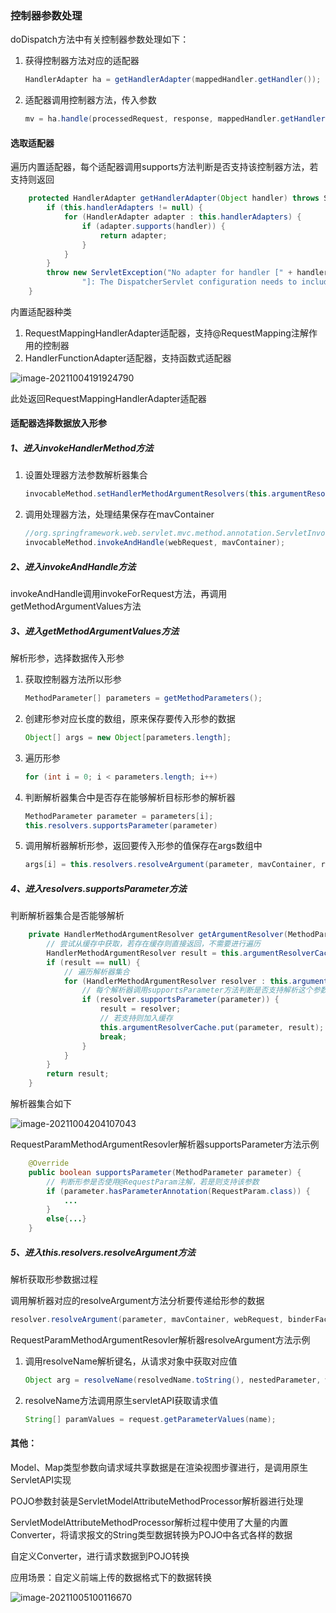 ### 控制器参数处理

doDispatch方法中有关控制器参数处理如下：

1. 获得控制器方法对应的适配器

   ```java
   HandlerAdapter ha = getHandlerAdapter(mappedHandler.getHandler());
   ```

2. 适配器调用控制器方法，传入参数

   ```java
   mv = ha.handle(processedRequest, response, mappedHandler.getHandler());
   ```

#### 选取适配器

遍历内置适配器，每个适配器调用supports方法判断是否支持该控制器方法，若支持则返回

```java
	protected HandlerAdapter getHandlerAdapter(Object handler) throws ServletException {
		if (this.handlerAdapters != null) {
			for (HandlerAdapter adapter : this.handlerAdapters) {
				if (adapter.supports(handler)) {
					return adapter;
				}
			}
		}
		throw new ServletException("No adapter for handler [" + handler +
				"]: The DispatcherServlet configuration needs to include a HandlerAdapter that supports this handler");
	}
```

内置适配器种类

1. RequestMappingHandlerAdapter适配器，支持@RequestMapping注解作用的控制器
2. HandlerFunctionAdapter适配器，支持函数式适配器

![image-20211004191924790](image/image-20211004191924790.png)

此处返回RequestMappingHandlerAdapter适配器



#### 适配器选择数据放入形参

##### 1、进入invokeHandlerMethod方法

1. 设置处理器方法参数解析器集合

   ```java
   invocableMethod.setHandlerMethodArgumentResolvers(this.argumentResolvers);
   ```

2. 调用处理器方法，处理结果保存在mavContainer

   ```java
   //org.springframework.web.servlet.mvc.method.annotation.ServletInvocableHandlerMethod#invokeAndHandle
   invocableMethod.invokeAndHandle(webRequest, mavContainer);
   ```

##### 2、进入invokeAndHandle方法

invokeAndHandle调用invokeForRequest方法，再调用getMethodArgumentValues方法

##### 3、进入getMethodArgumentValues方法

解析形参，选择数据传入形参

1. 获取控制器方法所以形参

   ```java
   MethodParameter[] parameters = getMethodParameters();
   ```

2. 创建形参对应长度的数组，原来保存要传入形参的数据

   ```java
   Object[] args = new Object[parameters.length];
   ```

3. 遍历形参

   ```java
   for (int i = 0; i < parameters.length; i++)
   ```

4. 判断解析器集合中是否存在能够解析目标形参的解析器

   ```java
   MethodParameter parameter = parameters[i];
   this.resolvers.supportsParameter(parameter)
   ```

5. 调用解析器解析形参，返回要传入形参的值保存在args数组中

   ```java
   args[i] = this.resolvers.resolveArgument(parameter, mavContainer, request, this.dataBinderFactory);
   ```

##### 4、进入resolvers.supportsParameter方法

判断解析器集合是否能够解析

```java
	private HandlerMethodArgumentResolver getArgumentResolver(MethodParameter parameter) {
        // 尝试从缓存中获取，若存在缓存则直接返回，不需要进行遍历
		HandlerMethodArgumentResolver result = this.argumentResolverCache.get(parameter);
		if (result == null) {
            // 遍历解析器集合
			for (HandlerMethodArgumentResolver resolver : this.argumentResolvers) {
                // 每个解析器调用supportsParameter方法判断是否支持解析这个参数
				if (resolver.supportsParameter(parameter)) {
					result = resolver;
                    // 若支持则加入缓存
					this.argumentResolverCache.put(parameter, result);
					break;
				}
			}
		}
		return result;
	}
```

解析器集合如下

![image-20211004204107043](image/image-20211004204107043.png)

RequestParamMethodArgumentResovler解析器supportsParameter方法示例

```java
	@Override
	public boolean supportsParameter(MethodParameter parameter) {
        // 判断形参是否使用@RequestParam注解，若是则支持该参数
		if (parameter.hasParameterAnnotation(RequestParam.class)) {
            ...
        }
        else{...}
    }
```

##### 5、进入this.resolvers.resolveArgument方法

解析获取形参数据过程

调用解析器对应的resolveArgument方法分析要传递给形参的数据

```java
resolver.resolveArgument(parameter, mavContainer, webRequest, binderFactory);
```

RequestParamMethodArgumentResovler解析器resolveArgument方法示例

1. 调用resolveName解析键名，从请求对象中获取对应值

   ```java
   Object arg = resolveName(resolvedName.toString(), nestedParameter, webRequest);
   ```

2. resolveName方法调用原生servletAPI获取请求值

   ```java
   String[] paramValues = request.getParameterValues(name);
   ```

   

#### 其他：

Model、Map类型参数向请求域共享数据是在渲染视图步骤进行，是调用原生ServletAPI实现



POJO参数封装是ServletModelAttributeMethodProcessor解析器进行处理

ServletModelAttributeMethodProcessor解析过程中使用了大量的内置Converter，将请求报文的String类型数据转换为POJO中各式各样的数据



自定义Converter，进行请求数据到POJO转换

应用场景：自定义前端上传的数据格式下的数据转换

![image-20211005100116670](image/image-20211005100116670.png)



